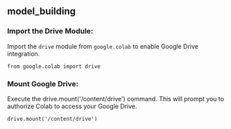 ## model_building
### Import the Drive Module:  
Import the `drive` module from `google.colab` to enable Google Drive integration. 

```from google.colab import drive```

### Mount Google Drive:  
Execute the drive.mount('/content/drive') command. This will prompt you to authorize Colab to access your Google Drive.  

```drive.mount('/content/drive')```
